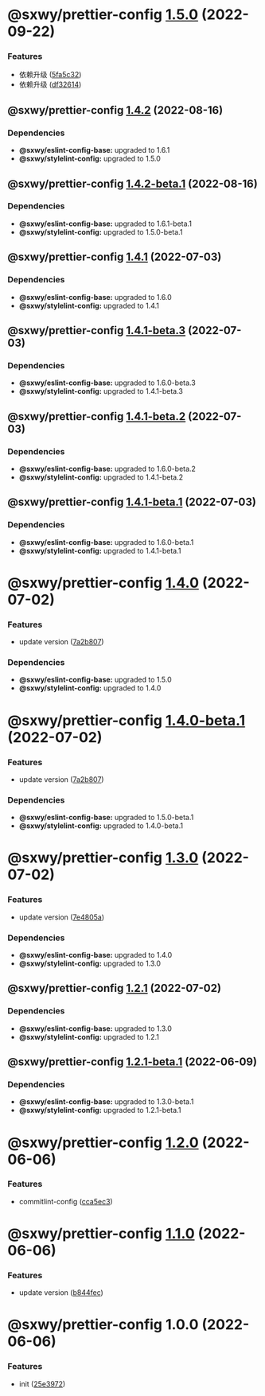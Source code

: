 # @sxwy/prettier-config [1.5.0](https://github.com/sxwy/standard/compare/@sxwy/prettier-config@1.4.2...@sxwy/prettier-config@1.5.0) (2022-09-22)


### Features

* 依赖升级 ([5fa5c32](https://github.com/sxwy/standard/commit/5fa5c325a11520856b9af9b3b716b7458cf9bd8b))
* 依赖升级 ([df32614](https://github.com/sxwy/standard/commit/df3261447fbb1ae1348e51da36182293a56bfc96))

## @sxwy/prettier-config [1.4.2](https://github.com/sxwy/standard/compare/@sxwy/prettier-config@1.4.1...@sxwy/prettier-config@1.4.2) (2022-08-16)





### Dependencies

* **@sxwy/eslint-config-base:** upgraded to 1.6.1
* **@sxwy/stylelint-config:** upgraded to 1.5.0

## @sxwy/prettier-config [1.4.2-beta.1](https://github.com/sxwy/standard/compare/@sxwy/prettier-config@1.4.1...@sxwy/prettier-config@1.4.2-beta.1) (2022-08-16)





### Dependencies

* **@sxwy/eslint-config-base:** upgraded to 1.6.1-beta.1
* **@sxwy/stylelint-config:** upgraded to 1.5.0-beta.1

## @sxwy/prettier-config [1.4.1](https://github.com/sxwy/standard/compare/@sxwy/prettier-config@1.4.0...@sxwy/prettier-config@1.4.1) (2022-07-03)





### Dependencies

* **@sxwy/eslint-config-base:** upgraded to 1.6.0
* **@sxwy/stylelint-config:** upgraded to 1.4.1

## @sxwy/prettier-config [1.4.1-beta.3](https://github.com/sxwy/standard/compare/@sxwy/prettier-config@1.4.1-beta.2...@sxwy/prettier-config@1.4.1-beta.3) (2022-07-03)





### Dependencies

* **@sxwy/eslint-config-base:** upgraded to 1.6.0-beta.3
* **@sxwy/stylelint-config:** upgraded to 1.4.1-beta.3

## @sxwy/prettier-config [1.4.1-beta.2](https://github.com/sxwy/standard/compare/@sxwy/prettier-config@1.4.1-beta.1...@sxwy/prettier-config@1.4.1-beta.2) (2022-07-03)





### Dependencies

* **@sxwy/eslint-config-base:** upgraded to 1.6.0-beta.2
* **@sxwy/stylelint-config:** upgraded to 1.4.1-beta.2

## @sxwy/prettier-config [1.4.1-beta.1](https://github.com/sxwy/standard/compare/@sxwy/prettier-config@1.4.0...@sxwy/prettier-config@1.4.1-beta.1) (2022-07-03)





### Dependencies

* **@sxwy/eslint-config-base:** upgraded to 1.6.0-beta.1
* **@sxwy/stylelint-config:** upgraded to 1.4.1-beta.1

# @sxwy/prettier-config [1.4.0](https://github.com/sxwy/standard/compare/@sxwy/prettier-config@1.3.0...@sxwy/prettier-config@1.4.0) (2022-07-02)


### Features

* update version ([7a2b807](https://github.com/sxwy/standard/commit/7a2b80790c5429888dff064f1feafb748a308f31))





### Dependencies

* **@sxwy/eslint-config-base:** upgraded to 1.5.0
* **@sxwy/stylelint-config:** upgraded to 1.4.0

# @sxwy/prettier-config [1.4.0-beta.1](https://github.com/sxwy/standard/compare/@sxwy/prettier-config@1.3.0...@sxwy/prettier-config@1.4.0-beta.1) (2022-07-02)


### Features

* update version ([7a2b807](https://github.com/sxwy/standard/commit/7a2b80790c5429888dff064f1feafb748a308f31))





### Dependencies

* **@sxwy/eslint-config-base:** upgraded to 1.5.0-beta.1
* **@sxwy/stylelint-config:** upgraded to 1.4.0-beta.1

# @sxwy/prettier-config [1.3.0](https://github.com/sxwy/standard/compare/@sxwy/prettier-config@1.2.1...@sxwy/prettier-config@1.3.0) (2022-07-02)


### Features

* update version ([7e4805a](https://github.com/sxwy/standard/commit/7e4805ac5bf883932297cf88f796e9735e0f4e2f))





### Dependencies

* **@sxwy/eslint-config-base:** upgraded to 1.4.0
* **@sxwy/stylelint-config:** upgraded to 1.3.0

## @sxwy/prettier-config [1.2.1](https://github.com/sxwy/standard/compare/@sxwy/prettier-config@1.2.0...@sxwy/prettier-config@1.2.1) (2022-07-02)

### Dependencies

- **@sxwy/eslint-config-base:** upgraded to 1.3.0
- **@sxwy/stylelint-config:** upgraded to 1.2.1

## @sxwy/prettier-config [1.2.1-beta.1](https://github.com/sxwy/standard/compare/@sxwy/prettier-config@1.2.0...@sxwy/prettier-config@1.2.1-beta.1) (2022-06-09)

### Dependencies

- **@sxwy/eslint-config-base:** upgraded to 1.3.0-beta.1
- **@sxwy/stylelint-config:** upgraded to 1.2.1-beta.1

# @sxwy/prettier-config [1.2.0](https://github.com/sxwy/standard/compare/@sxwy/prettier-config@1.1.0...@sxwy/prettier-config@1.2.0) (2022-06-06)

### Features

- commitlint-config ([cca5ec3](https://github.com/sxwy/standard/commit/cca5ec343f14d5d666d08681b725c03d3a4277d8))

# @sxwy/prettier-config [1.1.0](https://github.com/sxwy/standard/compare/@sxwy/prettier-config@1.0.0...@sxwy/prettier-config@1.1.0) (2022-06-06)

### Features

- update version ([b844fec](https://github.com/sxwy/standard/commit/b844fec212ea7a6dd8d5d1f056c97adb9d8b31cf))

# @sxwy/prettier-config 1.0.0 (2022-06-06)

### Features

- init ([25e3972](https://github.com/sxwy/standard/commit/25e3972b65d2b66d1057b4387fd3a2e079a28a92))
